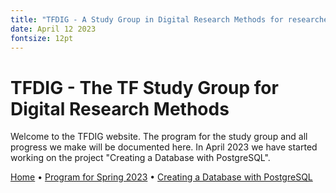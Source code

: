 ```yaml
---
title: "TFDIG - A Study Group in Digital Research Methods for researchers at The Faculty of Theology, University of Oslo"
date: April 12 2023
fontsize: 12pt
---
```


# TFDIG - The TF Study Group for Digital Research Methods

Welcome to the TFDIG website. The program for the study group and all progress we make will be documented here. In April 2023 we have started working on the project "Creating a Database with PostgreSQL". 

[Home](/) &bull; [Program for Spring 2023](/ProgramSpring23.md) &bull; [Creating a Database with PostgreSQL](/PostgreSQL1.md) 
